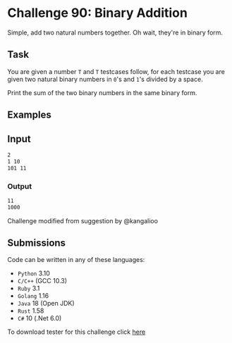 # Challenge 90: Binary Addition

Simple, add two natural numbers together. Oh wait, they're in binary form.

## Task

You are given a number `T` and `T` testcases follow, for each testcase you are given two natural binary numbers in `0`'s and `1`'s divided by a space.

Print the sum of the two binary numbers in the same binary form.

## Examples

## Input

```sh
2
1 10
101 11
```

### Output

```sh
11
1000
```

Challenge modified from suggestion by @kangalioo

## Submissions

Code can be written in any of these languages:

- `Python` 3.10
- `C/C++` (GCC 10.3)
- `Ruby` 3.1
- `Golang` 1.16
- `Java` 18 (Open JDK)
- `Rust` 1.58
- `C#` 10 (.Net 6.0)

To download tester for this challenge click [here](https://downgit.github.io/#/home?url=https://github.com/Pomroka/TWT_Challenges_Tester/tree/main/Challenge_90)

